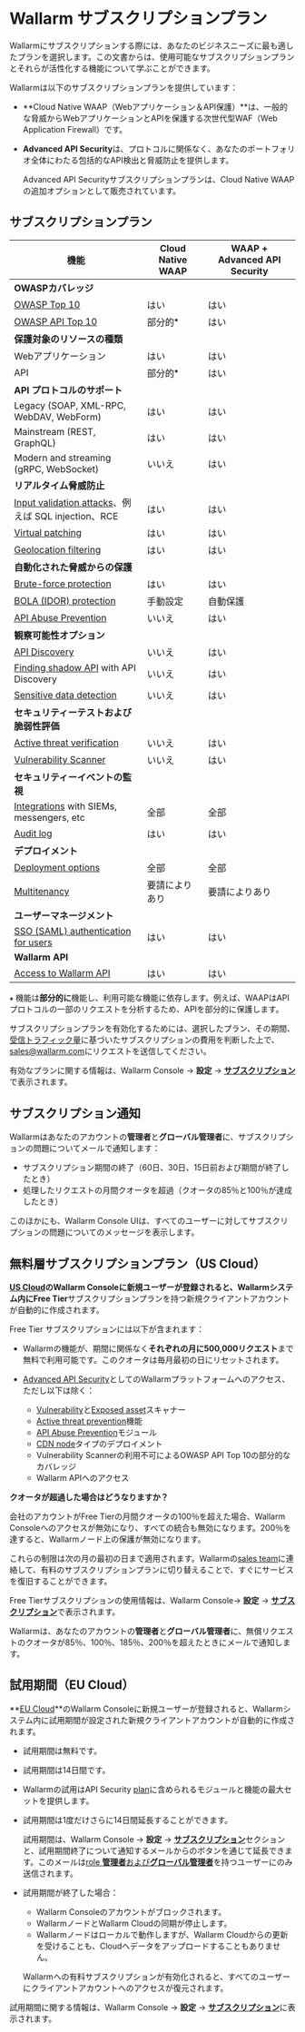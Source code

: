 # Wallarm サブスクリプションプラン

Wallarmにサブスクリプションする際には、あなたのビジネスニーズに最も適したプランを選択します。この文書からは、使用可能なサブスクリプションプランとそれらが活性化する機能について学ぶことができます。

Wallarmは以下のサブスクリプションプランを提供しています：

* **Cloud Native WAAP（Webアプリケーション＆API保護）**は、一般的な脅威からWebアプリケーションとAPIを保護する次世代型WAF（Web Application Firewall）です。
* **Advanced API Security**は、プロトコルに関係なく、あなたのポートフォリオ全体にわたる包括的なAPI検出と脅威防止を提供します。

    Advanced API Securityサブスクリプションプランは、Cloud Native WAAPの追加オプションとして販売されています。

## サブスクリプションプラン

| 機能 | Cloud Native WAAP | WAAP + Advanced API Security |
| ------- | ----------------- | --------------------- |
| **OWASPカバレッジ** | | |
| [OWASP Top 10](https://owasp.org/www-project-top-ten/) | はい | はい |
| [OWASP API Top 10](https://owasp.org/www-project-api-security/) | 部分的<sup>⁕</sup> | はい |
| **保護対象のリソースの種類** | | |
| Webアプリケーション | はい | はい |
| API | 部分的<sup>⁕</sup> | はい |
| **API プロトコルのサポート** | | |
| Legacy (SOAP, XML-RPC, WebDAV, WebForm) | はい | はい |
| Mainstream (REST, GraphQL) | はい | はい |
| Modern and streaming (gRPC, WebSocket) | いいえ | はい |
| **リアルタイム脅威防止** | | |
| [Input validation attacks](../about-wallarm/protecting-against-attacks.md#input-validation-attacks)、例えば SQL injection、RCE | はい | はい |
| [Virtual patching](../user-guides/rules/vpatch-rule.md) | はい | はい |
| [Geolocation filtering](../user-guides/ip-lists/overview.md) | はい | はい |
| **自動化された脅威からの保護** | | |
| [Brute-force protection](../admin-en/configuration-guides/protecting-against-bruteforce.md) | はい | はい |
| [BOLA (IDOR) protection](../admin-en/configuration-guides/protecting-against-bola.md) | 手動設定 | 自動保護 |
| [API Abuse Prevention](../about-wallarm/api-abuse-prevention.md) | いいえ | はい |
| **観察可能性オプション** | | |
| [API Discovery](../about-wallarm/api-discovery.md) | いいえ | はい |
| [Finding shadow API](../about-wallarm/api-discovery.md#shadow-api) with API Discovery | いいえ | はい |
| [Sensitive data detection](../about-wallarm/api-discovery.md) | いいえ | はい |
| **セキュリティーテストおよび脆弱性評価** | | |
| [Active threat verification](../about-wallarm/detecting-vulnerabilities.md#active-threat-verification) | いいえ | はい |
| [Vulnerability Scanner](../about-wallarm/detecting-vulnerabilities.md#vulnerability-scanner) | いいえ | はい |
| **セキュリティーイベントの監視** | | |
| [Integrations](../user-guides/settings/integrations/integrations-intro.md) with SIEMs, messengers, etc | 全部 | 全部 |
| [Audit log](../user-guides/settings/audit-log.md) | はい | はい |
| **デプロイメント** | | |
| [Deployment options](../installation/supported-deployment-options.md) | 全部 | 全部 |
| [Multitenancy](../installation/multi-tenant/overview.md) |	要請によりあり | 要請によりあり |
| **ユーザーマネージメント** | | |
| [SSO (SAML) authentication for users](../admin-en/configuration-guides/sso/intro.md) | はい | はい |
| **Wallarm API** | | |
| [Access to Wallarm API](../api/overview.md) | はい | はい |

`⁕` 機能は**部分的に**機能し、利用可能な機能に依存します。例えば、WAAPはAPIプロトコルの一部のリクエストを分析するため、APIを部分的に保護します。

サブスクリプションプランを有効化するためには、選択したプラン、その期間、[受信トラフィック量](../admin-en/operation/learn-incoming-request-number.md)に基づいたサブスクリプションの費用を判断した上で、[sales@wallarm.com](mailto:sales@wallarm.com)にリクエストを送信してください。

有効なプランに関する情報は、Wallarm Console → **設定** → [**サブスクリプション**](../user-guides/settings/subscriptions.md)で表示されます。

## サブスクリプション通知

Wallarmはあなたのアカウントの**管理者**と**グローバル管理者**に、サブスクリプションの問題についてメールで通知します：

* サブスクリプション期間の終了（60日、30日、15日前および期間が終了したとき）
* 処理したリクエストの月間クオータを超過（クオータの85％と100％が達成したとき）

このほかにも、Wallarm Console UIは、すべてのユーザーに対してサブスクリプションの問題についてのメッセージを表示します。

## 無料層サブスクリプションプラン（US Cloud）

**[US Cloud](overview.md#cloud)**のWallarm Consoleに新規ユーザーが登録されると、Wallarmシステム内に**Free Tier**サブスクリプションプランを持つ新規クライアントアカウントが自動的に作成されます。

Free Tier サブスクリプションには以下が含まれます：

* Wallarmの機能が、期間に関係なく**それぞれの月に500,000リクエスト**まで無料で利用可能です。このクオータは毎月最初の日にリセットされます。
* [Advanced API Security](#subscription-plans)としてのWallarmプラットフォームへのアクセス、ただし以下は除く：

    * [Vulnerability](detecting-vulnerabilities.md#vulnerability-scanner)と[Exposed asset](../user-guides/scanner.md)スキャナー
    * [Active threat prevention](detecting-vulnerabilities.md#active-threat-verification)機能
    * [API Abuse Prevention](api-abuse-prevention.md)モジュール
    * [CDN node](../installation/cdn-node.md)タイプのデプロイメント
    * Vulnerability Scannerの利用不可によるOWASP API Top 10の部分的なカバレッジ
    * Wallarm APIへのアクセス

**クオータが超過した場合はどうなりますか？**

会社のアカウントがFree Tierの月間クオータの100％を超えた場合、Wallarm Consoleへのアクセスが無効になり、すべての統合も無効になります。200％を達すると、Wallarmノード上の保護が無効になります。

これらの制限は次の月の最初の日まで適用されます。Wallarmの[sales team](mailto:sales@wallarm.com)に連絡して、有料のサブスクリプションプランに切り替えることで、すぐにサービスを復旧することができます。

Free Tierサブスクリプションの使用情報は、Wallarm Console→ **設定** → [**サブスクリプション**](../user-guides/settings/subscriptions.md)で表示されます。

Wallarmは、あなたのアカウントの**管理者**と**グローバル管理者**に、無償リクエストのクオータが85％、100％、185％、200％を超えたときにメールで通知します。

## 試用期間（EU Cloud）

**[EU Cloud](overview.md#cloud)**のWallarm Consoleに新規ユーザーが登録されると、Wallarmシステム内に試用期間が設定された新規クライアントアカウントが自動的に作成されます。

* 試用期間は無料です。
* 試用期間は14日間です。
* Wallarmの試用はAPI Security [plan](#subscription-plans)に含められるモジュールと機能の最大セットを提供します。
* 試用期間は1度だけさらに14日間延長することができます。

    試用期間は、Wallarm Console → **設定** → [**サブスクリプション**](../user-guides/settings/subscriptions.md)セクションと、試用期間終了について通知するメールからのボタンを通じて延長できます。このメールは[role **管理者**および**グローバル管理者**](../user-guides/settings/users.md#user-roles)を持つユーザーにのみ送信されます。
* 試用期間が終了した場合：

    * Wallarm Consoleのアカウントがブロックされます。
    * WallarmノードとWallarm Cloudの同期が停止します。
    * Wallarmノードはローカルで動作しますが、Wallarm Cloudからの更新を受けることも、Cloudへデータをアップロードすることもありません。
    
    Wallarmへの有料サブスクリプションが有効化されると、すべてのユーザーにクライアントアカウントへのアクセスが復元されます。

試用期間に関する情報は、Wallarm Console → **設定** → [**サブスクリプション**](../user-guides/settings/subscriptions.md)に表示されます。